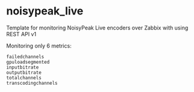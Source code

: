 # noisypeak_live
Template for monitoring NoisyPeak Live encoders over Zabbix with using REST API v1

Monitoring only 6 metrics:

	failedchannels
	gpuloadsegmented
	inputbitrate
	outputbitrate
	totalchannels
	transcodingchannels

